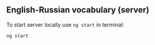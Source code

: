 ## English-Russian vocabulary (server)

To start server locally use `ng start` in terminal: 

```
ng start
```